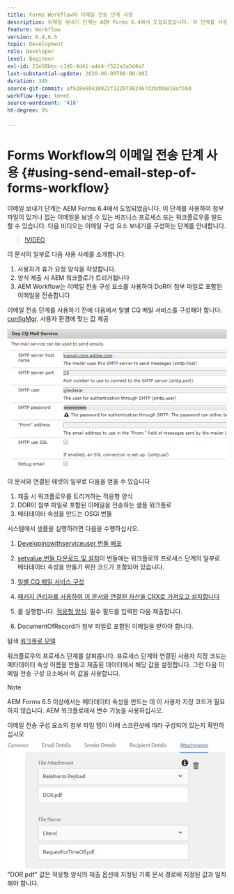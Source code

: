 ```yaml
---
title: Forms Workflow의 이메일 전송 단계 사용
description: 이메일 보내기 단계는 AEM Forms 6.4에서 도입되었습니다. 이 단계를 사용하여 첨부 파일이 있거나 없는 이메일을 보낼 수 있는 비즈니스 프로세스 또는 워크플로우를 빌드할 수 있습니다. 다음 비디오는 이메일 구성 요소 전송을 구성하는 단계를 안내합니다
feature: Workflow
version: 6.4,6.5
topic: Development
role: Developer
level: Beginner
exl-id: 21e58bbc-c1d6-4d41-a4d4-f522a3a5d4a7
last-substantial-update: 2020-06-09T00:00:00Z
duration: 345
source-git-commit: af928e60410022f12207082467d3bd9b818af59d
workflow-type: tm+mt
source-wordcount: '418'
ht-degree: 0%

---
```


# Forms Workflow의 이메일 전송 단계 사용 {#using-send-email-step-of-forms-workflow}

이메일 보내기 단계는 AEM Forms 6.4에서 도입되었습니다. 이 단계를 사용하여 첨부 파일이 있거나 없는 이메일을 보낼 수 있는 비즈니스 프로세스 또는 워크플로우를 빌드할 수 있습니다. 다음 비디오는 이메일 구성 요소 보내기를 구성하는 단계를 안내합니다.

>[!VIDEO](https://video.tv.adobe.com/v/21499?quality=12&learn=on)

이 문서의 일부로 다음 사용 사례를 소개합니다.

1. 사용자가 휴가 요청 양식을 작성합니다.
1. 양식 제출 시 AEM 워크플로가 트리거됩니다
1. AEM Workflow는 이메일 전송 구성 요소를 사용하여 DoR이 첨부 파일로 포함된 이메일을 전송합니다

이메일 전송 단계를 사용하기 전에 다음에서 일별 CQ 메일 서비스를 구성해야 합니다. [configMgr](http://localhost:4502/system/console/configMgr). 사용자 환경에 맞는 값 제공

![일별 CQ 메일 서비스 구성](assets/mailservice.png)

이 문서와 연결된 에셋의 일부로 다음을 얻을 수 있습니다

1. 제출 시 워크플로우를 트리거하는 적응형 양식
1. DOR이 첨부 파일로 포함된 이메일을 전송하는 샘플 워크플로
1. 메타데이터 속성을 만드는 OSGi 번들

시스템에서 샘플을 실행하려면 다음을 수행하십시오.

1. [Developingwithserviceuser 번들 배포](/help/forms/assets/common-osgi-bundles/DevelopingWithServiceUser.jar)

1. [setvalue 번들 다운로드 및 설치](/help/forms/assets/common-osgi-bundles/SetValueApp.core-1.0-SNAPSHOT.jar)이 번들에는 워크플로의 프로세스 단계의 일부로 메타데이터 속성을 만들기 위한 코드가 포함되어 있습니다.
1. [일별 CQ 메일 서비스 구성](https://helpx.adobe.com/experience-manager/6-5/sites/administering/using/notification.html)
1. [패키지 관리자를 사용하여 이 문서와 연결된 자산을 CRX로 가져오고 설치합니다](assets/emaildoraemformskt.zip)
1. 를 실행합니다. [적응형 양식](http://localhost:4502/content/dam/formsanddocuments/helpx/timeoffrequestform/jcr:content?wcmmode=disabled). 필수 필드를 입력한 다음 제출합니다.
1. DocumentOfRecord가 첨부 파일로 포함된 이메일을 받아야 합니다.

탐색 [워크플로 모델](http://localhost:4502/editor.html/conf/global/settings/workflow/models/emaildor.html)

워크플로우의 프로세스 단계를 살펴봅니다. 프로세스 단계와 연결된 사용자 지정 코드는 메타데이터 속성 이름을 만들고 제출된 데이터에서 해당 값을 설정합니다. 그런 다음 이메일 전송 구성 요소에서 이 값을 사용합니다.

>[!NOTE]
>
>AEM Forms 6.5 이상에서는 메타데이터 속성을 만드는 데 이 사용자 지정 코드가 필요하지 않습니다. AEM 워크플로에서 변수 기능을 사용하십시오.

이메일 전송 구성 요소의 첨부 파일 탭이 아래 스크린샷에 따라 구성되어 있는지 확인하십시오
![이메일 첨부 파일 전송 탭](assets/sendemailcomponentconfigure.jpg)&quot;DOR.pdf&quot; 값은 적응형 양식의 제출 옵션에 지정된 기록 문서 경로에 지정된 값과 일치해야 합니다.
